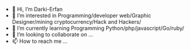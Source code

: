- 👋 Hi, I’m Darki-Erfan
- 👀 I’m interested in Programming/developer web/Graphic Designer/mining cryptocurrency/Hack and Hackers/
- 🌱 I’m currently learning Programming Python/php/javascript/Go/ruby/
- 💞️ I’m looking to collaborate on ...
- 📫 How to reach me ...

<!---
ErfanDarki1993/ErfanDarki1993 is a ✨ special ✨ repository because its `README.md` (this file) appears on your GitHub profile.
You can click the Preview link to take a look at your changes.
--->
